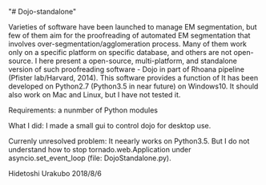 "# Dojo-standalone"

Varieties of software have been launched to manage EM segmentation, but few of them aim for the proofreading of automated EM segmentation that involves over-segmentation/agglomeration process. Many of them work only on a specific platform on specific database, and others are not open-source.
I here present a open-source, multi-platform, and standalone version of such proofreading software - Dojo in part of Rhoana pipeline (Pfister lab/Harvard, 2014). This software provides a function of 
It has been developed on Python2.7 (Python3.5 in near future) on Windows10. It should also work on Mac and Linux, but I have not tested it.


Requirements: a nunmber of Python modules


What I did:
I made a small gui to control dojo for desktop use.




Currenly unresolved problem:
It neearly works on Python3.5. But I do not understand how to stop tornado.web.Application under asyncio.set_event_loop (file: DojoStandalone.py).

Hidetoshi Urakubo
2018/8/6

